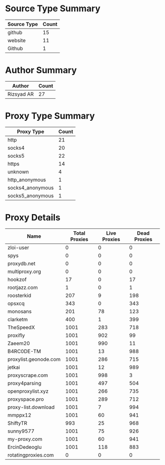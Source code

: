 # Source Type Summary

| Source Type | Count |
|-------------|-------|
| github | 15 |
| website | 11 |
| Github | 1 |


# Author Summary

| Author | Count |
|--------|-------|
| Rizsyad AR | 27 |


# Proxy Type Summary

| Proxy Type | Count |
|------------|-------|
| http | 21 |
| socks4 | 20 |
| socks5 | 22 |
| https | 14 |
| unknown | 4 |
| http_anonymous | 1 |
| socks4_anonymous | 1 |
| socks5_anonymous | 1 |


# Proxy Details

| Name | Total Proxies | Live Proxies | Dead Proxies |
|------|---------------|--------------|---------------|
| zloi-user | 0 | 0 | 0 |
| spys | 0 | 0 | 0 |
| proxydb.net | 0 | 0 | 0 |
| multiproxy.org | 0 | 0 | 0 |
| hookzof | 17 | 0 | 17 |
| rootjazz.com | 1 | 0 | 1 |
| roosterkid | 207 | 9 | 198 |
| opsxcq | 343 | 0 | 343 |
| monosans | 201 | 78 | 123 |
| clarketm | 400 | 1 | 399 |
| TheSpeedX | 1001 | 283 | 718 |
| proxifly | 1001 | 902 | 99 |
| Zaeem20 | 1001 | 990 | 11 |
| B4RC0DE-TM | 1001 | 13 | 988 |
| proxylist.geonode.com | 1001 | 286 | 715 |
| jetkai | 1001 | 12 | 989 |
| proxyscrape.com | 1001 | 998 | 3 |
| proxy4parsing | 1001 | 497 | 504 |
| openproxylist.xyz | 1001 | 266 | 735 |
| proxyspace.pro | 1001 | 289 | 712 |
| proxy-list.download | 1001 | 7 | 994 |
| mmppx12 | 1001 | 60 | 941 |
| ShiftyTR | 993 | 25 | 968 |
| sunny9577 | 1001 | 75 | 926 |
| my-proxy.com | 1001 | 60 | 941 |
| ErcinDedeoglu | 1001 | 118 | 883 |
| rotatingproxies.com | 0 | 0 | 0 |
